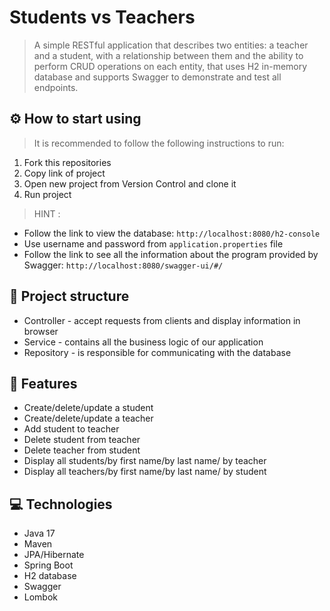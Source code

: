 # Students vs Teachers

>A simple RESTful application that describes two entities: a teacher and a student, 
> with a relationship between them and the ability to perform CRUD operations on each entity, 
> that uses H2 in-memory database and supports Swagger to demonstrate and test all endpoints.

## ⚙ How to start using
>It is recommended to follow the following instructions to run:
1. Fork this repositories
2. Copy link of project
3. Open new project from Version Control and clone it
4. Run project

> HINT :
* Follow the link to view the database: 
  `http://localhost:8080/h2-console`
* Use username and password from `application.properties` file
* Follow the link to see all the information about the program provided by Swagger:
  `http://localhost:8080/swagger-ui/#/`

## 🧬 Project structure

- Controller - accept requests from clients and display information in browser
- Service - contains all the business logic of our application
- Repository - is responsible for communicating with the database

## 🎯 Features
- Create/delete/update a student
- Create/delete/update a teacher
- Add student to teacher
- Delete student from teacher
- Delete teacher from student
- Display all students/by first name/by last name/ by teacher
- Display all teachers/by first name/by last name/ by student

## 💻 Technologies
- Java 17
- Maven
- JPA/Hibernate
- Spring Boot
- H2 database
- Swagger
- Lombok
